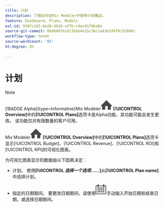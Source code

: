 ```yaml
---
title: 计划
description: 了解如何在Mix Modeler中使用计划概述。
feature: Dashboard, Plans, Models
exl-id: 930fc1d5-8e28-4610-af7b-c4ec91f86a8a
source-git-commit: 0bdb80fb19118ab4e15c36c1a43e2d4f0c528041
workflow-type: tm+mt
source-wordcount: '93'
ht-degree: 0%

---
```


# 计划

>[!NOTE]
>
>[!BADGE Alpha]{type=Informative}Mix Modeler![主页](/help/assets/icons/Home.svg) **[!UICONTROL Overview]**&#x200B;中的&#x200B;**[!UICONTROL Plans]**&#x200B;选项卡是Alpha功能，其功能可能会发生更改。 该功能仅对有限数量的客户可用。


Mix Modeler![主页](/help/assets/icons/Home.svg) **[!UICONTROL Overview]**&#x200B;中的&#x200B;**[!UICONTROL Plans]**&#x200B;选项卡显示[!UICONTROL Budget]、[!UICONTROL Revenue]、[!UICONTROL ROI]和[!UICONTROL KPI]的可视化图表。

为可视化图表显示的数据由以下因素决定：

* 计划。 使用&#x200B;**[!UICONTROL _选择一个选项……_]**&#x200B;从&#x200B;**[!UICONTROL Plan name]**&#x200B;中选择计划。

* 指定的日期期间。 要更改日期期间，请使用![日历](/help/assets/icons/Calendar.svg)手动输入开始日期和结束日期，或选择日期期间。


